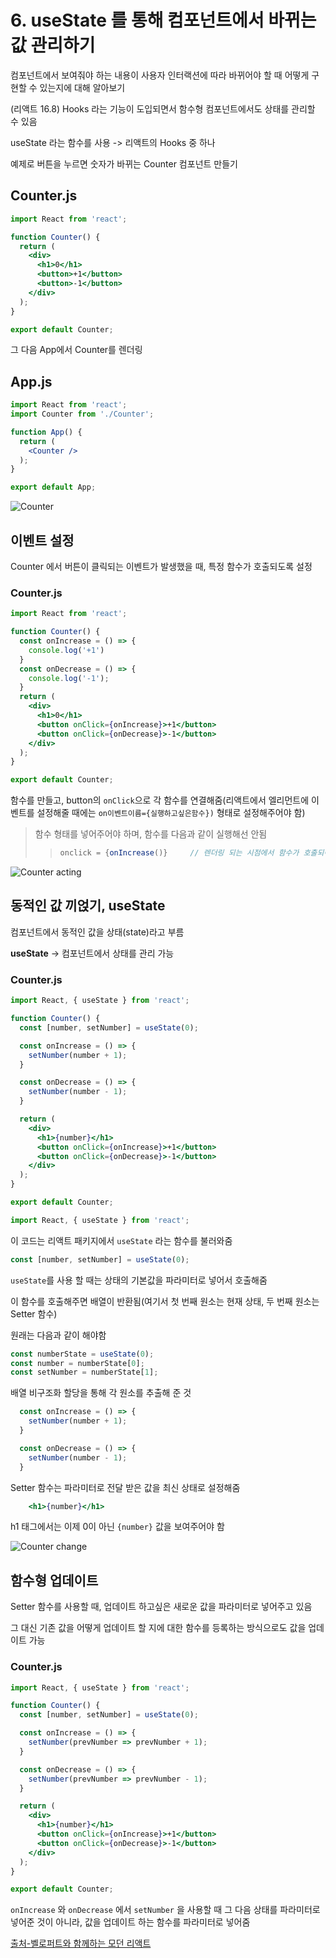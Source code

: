 # 6. useState 를 통해 컴포넌트에서 바뀌는 값 관리하기

컴포넌트에서 보여줘야 하는 내용이 사용자 인터랙션에 따라 바뀌어야 할 때 어떻게 구현할 수 있는지에 대해 알아보기

(리액트 16.8) Hooks 라는 기능이 도입되면서 함수형 컴포넌트에서도 상태를 관리할 수 있음

useState 라는 함수를 사용 -> 리액트의 Hooks 중 하나

예제로 버튼을 누르면 숫자가 바뀌는 Counter 컴포넌트 만들기

## Counter.js

```jsx
import React from 'react';

function Counter() {
  return (
    <div>
      <h1>0</h1>
      <button>+1</button>
      <button>-1</button>
    </div>
  );
}

export default Counter;
```

그 다음 App에서 Counter를 렌더링

## App.js

```jsx
import React from 'react';
import Counter from './Counter';

function App() {
  return (
    <Counter />
  );
}

export default App;
```

![Counter](https://i.imgur.com/vDFvQx6.png)

## 이벤트 설정

Counter 에서 버튼이 클릭되는 이벤트가 발생했을 때, 특정 함수가 호출되도록 설정

### Counter.js

```jsx
import React from 'react';

function Counter() {
  const onIncrease = () => {
    console.log('+1')
  }
  const onDecrease = () => {
    console.log('-1');
  }
  return (
    <div>
      <h1>0</h1>
      <button onClick={onIncrease}>+1</button>
      <button onClick={onDecrease}>-1</button>
    </div>
  );
}

export default Counter;
```

함수를 만들고, button의 `onClick`으로 각 함수를 연결해줌(리액트에서 엘리먼트에 이벤트를 설정해줄 때에는 `on이벤트이름={실행하고싶은함수})` 형태로 설정해주어야 함)

> 함수 형태를 넣어주어야 하며, 함수를 다음과 같이 실행해선 안됨
>> ```jsx
>> onclick = {onIncrease()}     // 렌더링 되는 시점에서 함수가 호출되어 버리기 때문임(이벤트를 설정할 땐 함수타입의 값을 넣어주어야 함)

![Counter acting](https://i.imgur.com/534RyIz.png)

## 동적인 값 끼얹기, useState

컴포넌트에서 동적인 값을 상태(state)라고 부름

**useState** -> 컴포넌트에서 상태를 관리 가능

### Counter.js

```jsx
import React, { useState } from 'react';

function Counter() {
  const [number, setNumber] = useState(0);

  const onIncrease = () => {
    setNumber(number + 1);
  }

  const onDecrease = () => {
    setNumber(number - 1);
  }

  return (
    <div>
      <h1>{number}</h1>
      <button onClick={onIncrease}>+1</button>
      <button onClick={onDecrease}>-1</button>
    </div>
  );
}

export default Counter;
```

```jsx
import React, { useState } from 'react';
```

이 코드는 리액트 패키지에서 `useState` 라는 함수를 불러와줌

```jsx
const [number, setNumber] = useState(0);
```

`useState`를 사용 할 때는 상태의 기본값을 파라미터로 넣어서 호출해줌

이 함수를 호출해주면 배열이 반환됨(여기서 첫 번째 원소는 현재 상태, 두 번째 원소는 Setter 함수)

원래는 다음과 같이 해야함

```jsx
const numberState = useState(0);
const number = numberState[0];
const setNumber = numberState[1];
```

배열 비구조화 할당을 통해 각 원소를 추출해 준 것

```jsx
  const onIncrease = () => {
    setNumber(number + 1);
  }

  const onDecrease = () => {
    setNumber(number - 1);
  }
```

Setter 함수는 파라미터로 전달 받은 값을 최신 상태로 설정해줌

```jsx
    <h1>{number}</h1>
```

h1 태그에서는 이제 0이 아닌 `{number}` 값을 보여주어야 함

![Counter change](https://i.imgur.com/8LxuRm1.png)

## 함수형 업데이트

Setter 함수를 사용할 때, 업데이트 하고싶은 새로운 값을 파라미터로 넣어주고 있음

그 대신 기존 값을 어떻게 업데이트 할 지에 대한 함수를 등록하는 방식으로도 값을 업데이트 가능

### Counter.js

```jsx
import React, { useState } from 'react';

function Counter() {
  const [number, setNumber] = useState(0);

  const onIncrease = () => {
    setNumber(prevNumber => prevNumber + 1);
  }

  const onDecrease = () => {
    setNumber(prevNumber => prevNumber - 1);
  }

  return (
    <div>
      <h1>{number}</h1>
      <button onClick={onIncrease}>+1</button>
      <button onClick={onDecrease}>-1</button>
    </div>
  );
}

export default Counter;
```

`onIncrease` 와 `onDecrease` 에서 `setNumber` 을 사용할 때 그 다음 상태를 파라미터로 넣어준 것이 아니라, 값을 업데이트 하는 함수를 파라미터로 넣어줌

[출처-벨로퍼트와 함께하는 모던 리액트](https://react.vlpt.us/)